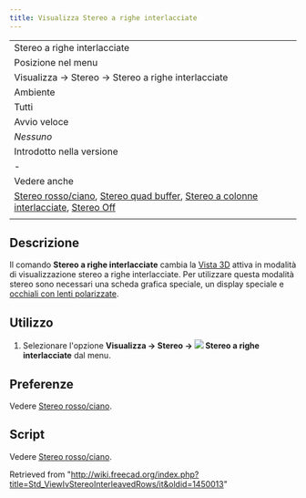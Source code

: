 ```yaml
---
title: Visualizza Stereo a righe interlacciate
---
```


|                                                                                                                                                                                                                                                                                                                                                      |
| ---------------------------------------------------------------------------------------------------------------------------------------------------------------------------------------------------------------------------------------------------------------------------------------------------------------------------------------------------- |
| Stereo a righe interlacciate                                                                                                                                                                                                                                                                                                                         |
| Posizione nel menu                                                                                                                                                                                                                                                                                                                                   |
| Visualizza → Stereo → Stereo a righe interlacciate                                                                                                                                                                                                                                                                                                   |
| Ambiente                                                                                                                                                                                                                                                                                                                                             |
| Tutti                                                                                                                                                                                                                                                                                                                                                |
| Avvio veloce                                                                                                                                                                                                                                                                                                                                         |
| _Nessuno_                                                                                                                                                                                                                                                                                                                                            |
| Introdotto nella versione                                                                                                                                                                                                                                                                                                                            |
| -                                                                                                                                                                                                                                                                                                                                                    |
| Vedere anche                                                                                                                                                                                                                                                                                                                                         |
| [Stereo rosso/ciano](/Std_ViewIvStereoRedGreen/it "Std ViewIvStereoRedGreen/it"), [Stereo quad buffer](/Std_ViewIvStereoQuadBuff/it "Std ViewIvStereoQuadBuff/it"), [Stereo a colonne interlacciate](/Std_ViewIvStereoInterleavedColumns/it "Std ViewIvStereoInterleavedColumns/it"), [Stereo Off](/Std_ViewIvStereoOff/it "Std ViewIvStereoOff/it") |
|                                                                                                                                                                                                                                                                                                                                                      |

## Descrizione

Il comando **Stereo a righe interlacciate** cambia la [Vista 3D](/3D_view/it "3D view/it") attiva in modalità di visualizzazione stereo a righe interlacciate. Per utilizzare questa modalità stereo sono necessari una scheda grafica speciale, un display speciale e [occhiali con lenti polarizzate](https://en.wikipedia.org/wiki/Polarized_3D_system).

## Utilizzo

1. Selezionare l'opzione **Visualizza → Stereo → ![](/images/Std_ViewIvStereoInterleavedRows.svg) Stereo a righe interlacciate** dal menu.

## Preferenze

Vedere [Stereo rosso/ciano](/Std_ViewIvStereoRedGreen/it#Preferenze "Std ViewIvStereoRedGreen/it").

## Script

Vedere [Stereo rosso/ciano](/Std_ViewIvStereoRedGreen/it#Script "Std ViewIvStereoRedGreen/it").

Retrieved from "<http://wiki.freecad.org/index.php?title=Std_ViewIvStereoInterleavedRows/it&oldid=1450013>"
